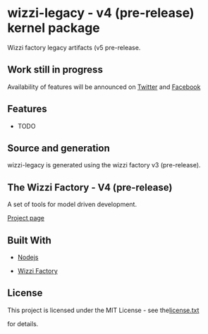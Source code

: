 # wizzi-legacy - v4 (pre-release) kernel package

Wizzi factory legacy artifacts (v5 pre-release.

## Work still in progress

Availability of features will be announced
on [Twitter](https://twitter.com/wizziteam) and [Facebook](https://www.facebook.com/wizzifactory)

## Features
* TODO 

## Source and generation
wizzi-legacy is generated using the wizzi factory v3 (pre-release).

## The Wizzi Factory - V4 (pre-release)

A set of tools for model driven development.


<p><a href="https://wizzifactory.github.io/">Project page</a></p>

## Built With
* [Nodejs](https://nodejs.org)

* [Wizzi Factory](https://github.com/wizzifactory)


## License

<p>This project is licensed under the MIT License - see the<a href="license.txt">license.txt</a><p>for details.</p></p>

